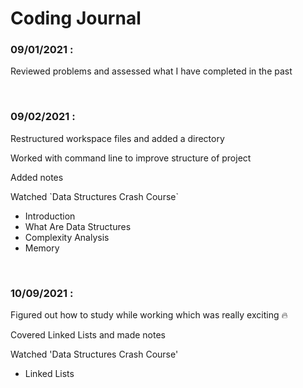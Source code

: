 # Coding Journal

### **09/01/2021 :** 
<p>Reviewed problems and assessed what I have completed in the past</p> 

&nbsp;

### **09/02/2021 :**
<p>Restructured workspace files and added a directory</p>
<p>Worked with command line to improve structure of project</p>
<p>Added notes</p>
<p>Watched `Data Structures Crash Course`</p>

* Introduction
* What Are Data Structures
* Complexity Analysis
* Memory

&nbsp;
### **10/09/2021 :**
<p>Figured out how to study while working which was really exciting 🔥</p> 
<p>Covered Linked Lists and made notes</p>
<p>Watched 'Data Structures Crash Course'</p>

* Linked Lists